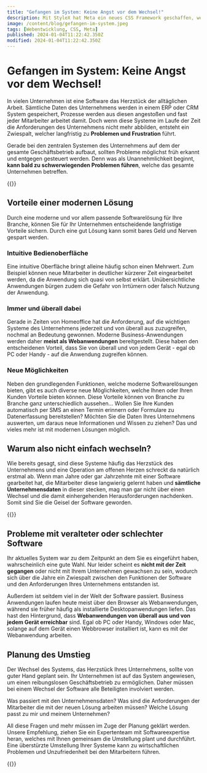 ```yaml
---
title: "Gefangen im System: Keine Angst vor dem Wechsel!"
description: Mit StyleX hat Meta ein neues CSS Framework geschaffen, welches die Entwicklung von Webanwendungen vor allem mit React vereinfachen soll. Welche Vor- und Nachteile es gegenüber anderen CSS Frameworks gibt, erfahren Sie in diesem Blog Eintrag.
image: /content/blog/gefangen-im-system.jpeg
tags: [Webentwicklung, CSS, Meta]
published: 2024-01-04T11:22:42.350Z
modified: 2024-01-04T11:22:42.350Z
---
```


# Gefangen im System: Keine Angst vor dem Wechsel!

In vielen Unternehmen ist eine Software das Herzstück der alltäglichen Arbeit. Sämtliche Daten des Unternehmens werden in einem ERP oder CRM System gespeichert, Prozesse werden aus diesen angestoßen und fast jeder Mitarbeiter arbeitet damit. Doch wenn diese Systeme im Laufe der Zeit die Anforderungen des Unternehmens nicht mehr abbilden, entsteht ein Zwiespalt, welcher langfristig zu **Problemen und Frustration** führt.

Gerade bei den zentralen Systemen des Unternehmens auf dem der gesamte Geschäftsbetrieb aufbaut, sollten Probleme möglichst früh erkannt und entgegen gesteuert werden. Denn was als Unannehmlichkeit beginnt, **kann bald zu schwerwiegenden Problemen führen**, welche das gesamte Unternehmen betreffen.

{{<callToAction-blog text="Sie fühlen sich in Ihrem System gefangen? Wir helfen Ihnen wieder raus!" buttonLabel="Jetzt Beratungstermin vereinbaren" buttonUrl="https://calendly.com/hanovatech/30min" >}}

## Vorteile einer modernen Lösung
Durch eine moderne und vor allem passende Softwarelösung für Ihre Branche, können Sie für Ihr Unternehmen entscheidende langfristige Vorteile sichern. Durch eine gut Lösung kann somit bares Geld und Nerven gespart werden.

### Intuitive Bedienoberfläche
Eine intuitive Oberfläche bringt alleine häufig schon einen Mehrwert. Zum Beispiel können neue Mitarbeiter in deutlicher kürzerer Zeit eingearbeitet werden, da die Anwendung sich quasi von selbst erklärt. Unübersichtliche Anwendungen bürgen zudem die Gefahr von Irrtümern oder falsch Nutzung der Anwendung.

### Immer und überall dabei
Gerade in Zeiten von Homeoffice hat die Anforderung, auf die wichtigen Systeme des Unternehmens jederzeit und von überall aus zuzugreifen, nochmal an Bedeutung gewonnen. Moderne Business-Anwendungen werden daher **meist als Webanwendungen** bereitgestellt. Diese haben den entscheidenen Vorteil, dass Sie von überall und von jedem Gerät - egal ob PC oder Handy - auf die Anwendung zugreifen können.

### Neue Möglichkeiten
Neben den grundlegenden Funktionen, welche moderne Softwarelösungen bieten, gibt es auch diverse neue Möglichkeiten, welche Ihnen oder Ihren Kunden Vorteile bieten können. Diese Vorteile können von Branche zu Branche ganz unterschiedlich aussehen… Wollen Sie Ihre Kunden automatisch per SMS an einen Termin erinnern oder Formulare zu Datenerfassung bereitstellen? Möchten Sie die Daten Ihres Unternehmens auswerten, um daraus neue Informationen und Wissen zu ziehen? Das und vieles mehr ist mit modernen Lösungen möglich.

## Warum also nicht einfach wechseln?
Wie bereits gesagt, sind diese Systeme häufig das Herzstück des Unternehmens und eine Operation am offenen Herzen schreckt da natürlich erstmal ab. Wenn man Jahre oder gar Jahrzehnte mit einer Software gearbeitet hat, die Mitarbeiter diese langwierig gelernt haben und **sämtliche Unternehmensdaten** in dieser stecken, mag man gar nicht über einen Wechsel und die damit einhergehenden Herausforderungen nachdenken. Somit sind Sie die Geisel der Software geworden.

{{<callToAction-blog text="Wir unterstützen Sie gerne von der Auswahl bis zum Betrieb einer neuen Softwarelösung in Ihrem Unternehmen?" buttonLabel="Jetzt Beratungstermin vereinbaren" buttonUrl="https://calendly.com/hanovatech/30min" >}}

## Probleme mit veralteter oder schlechter Software
Ihr aktuelles System war zu dem Zeitpunkt an dem Sie es eingeführt haben, wahrscheinlich eine gute Wahl. Nur leider scheint es **nicht mit der Zeit gegangen** oder nicht mit Ihrem Unternehmen gewachsen zu sein, wodurch sich über die Jahre ein Zwiespalt zwischen den Funktionen der Software und den Anforderungen Ihres Unternehmens entstanden ist.

Außerdem ist seitdem viel in der Welt der Software passiert. Business Anwendungen laufen heute meist über den Browser als Webanwendungen, während sie früher häufig als installierte Desktopanwendungen liefen. Das hast den Hintergrund, dass **Webanwendungen von überall aus und von jedem Gerät erreichbar** sind. Egal ob PC oder Handy, Windows oder Mac, solange auf dem Gerät einen Webbrowser installiert ist, kann es mit der Webanwendung arbeiten. 

## Planung des Umstieg
Der Wechsel des Systems, das Herzstück Ihres Unternehmens, sollte von guter Hand geplant sein. Ihr Unternehmen ist auf das System angewiesen, um einen reibungslosen Geschäftsbetrieb zu ermöglichen. Daher müssen bei einem Wechsel der Software alle Beteiligten involviert werden.

Was passiert mit den Unternehmensdaten? Was sind die Anforderungen der Mitarbeiter die mit der neuen Lösung arbeiten müssen? Welche Lösung passt zu mir und meinem Unternehmen?

All diese Fragen und mehr müssen im Zuge der Planung geklärt werden. Unsere Empfehlung, ziehen Sie ein Expertenteam mit Softwareexpertise heran, welches mit Ihnen gemeinsam die Umstellung plant und durchführt. Eine überstürzte Umstellung Ihrer Systeme kann zu wirtschaftlichen Problemen und Unzufriedenheit bei den Mitarbeitern führen.

{{<callToAction-blog text="Wir unterstützen Sie gerne von der Auswahl bis zum Betrieb einer neuen Softwarelösung in Ihrem Unternehmen." buttonLabel="Jetzt Beratungstermin vereinbaren" buttonUrl="https://calendly.com/hanovatech/30min" >}}